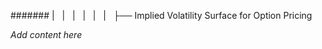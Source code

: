 ####### |   |   |   |   |   |   ├── Implied Volatility Surface for Option Pricing

*Add content here*